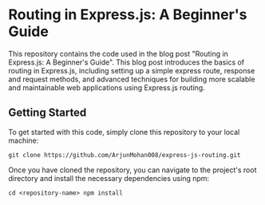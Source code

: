# Routing in Express.js: A Beginner's Guide

This repository contains the code used in the blog post "Routing in Express.js: A Beginner's Guide". This blog post introduces the basics of routing in Express.js, including setting up a simple express route, response and request methods, and advanced techniques for building more scalable and maintainable web applications using Express.js routing.

## Getting Started

To get started with this code, simply clone this repository to your local machine:

`git clone https://github.com/ArjunMohan008/express-js-routing.git` 

Once you have cloned the repository, you can navigate to the project's root directory and install the necessary dependencies using npm:

`cd <repository-name>
npm install`